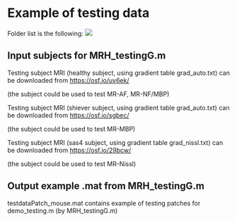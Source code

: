 # Example of testing data
Folder list is the following:
![](https://github.com/liangzifei/MRH_net_submit/blob/main/image/TestFoder_tree.jpg)

## Input subjects for MRH_testingG.m
Testing subject MRI (healthy subject, using gradient table grad_auto.txt) can be downloaded from https://osf.io/uv6ek/

(the subject could be used to test MR-AF, MR-NF/MBP)

Testing subject MRI (shiever subject, using gradient table grad_auto.txt) can be downloaded from https://osf.io/sgbec/

(the subject could be used to test MR-MBP)

Testing subject MRI (sas4 subject, using gradient table grad_nissl.txt) can be downloaded from https://osf.io/29bcw/

(the subject could be used to test MR-Nissl)

## Output example .mat from MRH_testingG.m

testdataPatch_mouse.mat contains example of testing patches for demo_testing.m (by MRH_testingG.m)
